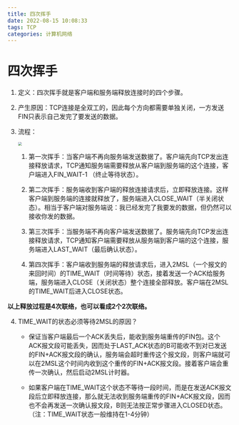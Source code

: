 ```yaml
---
title: 四次挥手
date: 2022-08-15 10:08:33
tags: TCP
categories: 计算机网络
---
```


# 四次挥手

1. 定义：四次挥手就是客户端和服务端释放连接时的四个步骤。

2. 产生原因：TCP连接是全双工的，因此每个方向都需要单独关闭，一方发送FIN只表示自己发完了要发送的数据。

3. 流程：

   <img src="https://tva1.sinaimg.cn/large/e6c9d24ely1h578ibfbfnj20yk0qeq6p.jpg" style="zoom:50%;" />

   1. 第一次挥手：当客户端不再向服务端发送数据了。客户端先向TCP发出连接释放请求，TCP通知服务端需要释放从客户端到服务端的这个连接，客户端进入FIN_WAIT-1 （终止等待状态）。

   2. 第二次挥手：服务端收到客户端的释放连接请求后，立即释放连接。这样客户端到服务端的连接就释放了，服务端进入CLOSE_WAIT（半关闭状态）。相当于客户端对服务端说：我已经发完了我要发的数据，但仍然可以接收你发的数据。
   3. 第三次挥手：当服务端不再向客户端发送数据了。服务端先向TCP发出连接释放请求，TCP通知客户端需要释放从服务端到客户端的这个连接，服务端进入LAST_WAIT（最后确认状态）。
   4. 第四次挥手：客户端收到服务端的释放请求后，进入2MSL（一个报文的来回时间）的TIME_WAIT（时间等待）状态，接着发送一个ACK给服务端，服务端进入CLOSE（关闭状态）整个连接全部释放。客户端在2MSL的TIME_WAIT后进入CLOSE状态。

**以上释放过程是4次联络，也可以看成2个2次联络。**

4. TIME_WAIT的状态必须等待2MSL的原因？

   - 保证当客户端最后一个ACK丢失后，能收到服务端重传的FIN包。这个ACK报文段可能丢失，因而处于LAST_ACK状态的B可能收不到对已发送的FIN+ACK报文段的确认，服务端会超时重传这个报文段，则客户端就可以在2MSL这个时间内收到这个重传的FIN+ACK报文段。接着客户端会重传一次确认，然后启动2MSL计时器。

   -    如果客户端在TIME_WAIT这个状态不等待一段时间，而是在发送ACK报文段后立即释放连接，那么就无法收到服务端重传的FIN+ACK报文段，因而也不会再发送一次确认报文段，B则无法按正常步骤进入CLOSED状态。（注：TIME_WAIT状态一般维持在1-4分钟）

     
